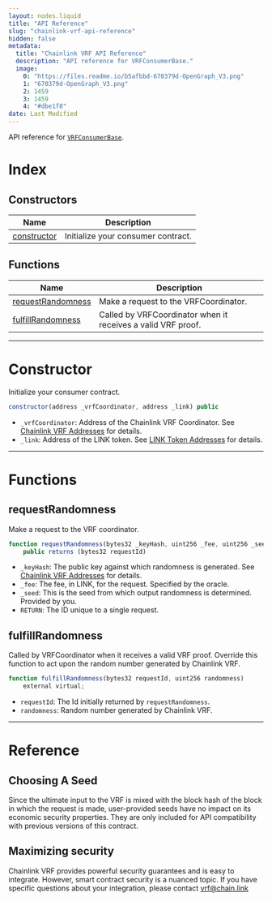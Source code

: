 ```yaml
---
layout: nodes.liquid
title: "API Reference"
slug: "chainlink-vrf-api-reference"
hidden: false
metadata: 
  title: "Chainlink VRF API Reference"
  description: "API reference for VRFConsumerBase."
  image: 
    0: "https://files.readme.io/b5afbbd-670379d-OpenGraph_V3.png"
    1: "670379d-OpenGraph_V3.png"
    2: 1459
    3: 1459
    4: "#dbe1f8"
date: Last Modified
---
```

API reference for <a href="https://github.com/smartcontractkit/chainlink/blob/master/evm-contracts/src/v0.6/VRFConsumerBase.sol" target="_blank">`VRFConsumerBase`</a>.

# Index

## Constructors

|Name|Description|
|---|---|
|[constructor](#constructor)|Initialize your consumer contract.|

## Functions

|Name|Description|
|---|---|
|[requestRandomness](#requestrandomness)|Make a request to the VRFCoordinator.|
|[fulfillRandomness](#fulfillrandomness)|Called by VRFCoordinator when it receives a valid VRF proof.|

___

# Constructor

Initialize your consumer contract.

```javascript Solidity
constructor(address _vrfCoordinator, address _link) public
```

* `_vrfCoordinator`: Address of the Chainlink VRF Coordinator. See [Chainlink VRF Addresses](doc:vrf-contracts) for details.
* `_link`: Address of the LINK token. See [LINK Token Addresses](doc:link-token-contracts) for details.

___

# Functions

## requestRandomness

Make a request to the VRF coordinator.

```javascript Solidity
function requestRandomness(bytes32 _keyHash, uint256 _fee, uint256 _seed)
    public returns (bytes32 requestId)
```

* `_keyHash`: The public key against which randomness is generated. See [Chainlink VRF Addresses](doc:vrf-contracts) for details.
* `_fee`: The fee, in LINK, for the request. Specified by the oracle.
* `_seed`: This is the seed from which output randomness is determined. Provided by you.
* `RETURN`: The ID unique to a single request.

## fulfillRandomness

Called by VRFCoordinator when it receives a valid VRF proof. Override this function to act upon the random number generated by Chainlink VRF.

```javascript Solidity
function fulfillRandomness(bytes32 requestId, uint256 randomness)
    external virtual;
```

* `requestId`: The Id initially returned by `requestRandomness`.
* `randomness`: Random number generated by Chainlink VRF.
___

# Reference

## Choosing A Seed

Since the ultimate input to the VRF is mixed with the block hash of the block in which the request is made, user-provided seeds have no impact on its economic security properties. They are only included for API compatibility with previous versions of this contract.

## Maximizing security

Chainlink VRF provides powerful security guarantees and is easy to integrate. However, smart contract security is a nuanced topic. If you have specific questions about your integration, please contact [vrf@chain.link](mailto:vrf@chain.link)